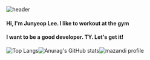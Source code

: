 ![header](https://capsule-render.vercel.app/api?type=wave&color=gradient&height=300&section=header&text=JunYeop&fontSize=90)

#### Hi, I'm Junyeop Lee. I like to workout at the gym

#### I want to be a good developer. TY. Let's get it!

![Top Langs](https://github-readme-stats.vercel.app/api/top-langs/?username=dortkthf&layout=compact&theme=yeblu)![Anurag's GitHub stats](https://github-readme-stats.vercel.app/api?username=dortkthf&show_icons=true&theme=yeblu)![mazandi profile](http://mazandi.herokuapp.com/api?handle=dortkthf&theme=cold)
